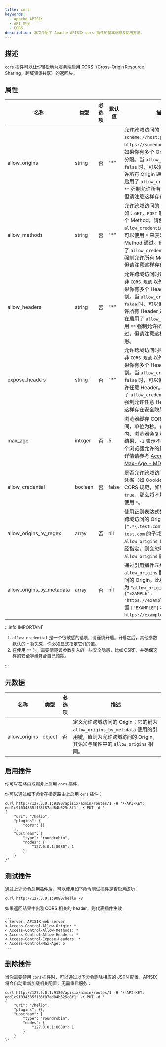 ```yaml
---
title: cors
keywords:
  - Apache APISIX
  - API 网关
  - CORS
description: 本文介绍了 Apache APISIX cors 插件的基本信息及使用方法。
---
```


<!--
#
# Licensed to the Apache Software Foundation (ASF) under one or more
# contributor license agreements.  See the NOTICE file distributed with
# this work for additional information regarding copyright ownership.
# The ASF licenses this file to You under the Apache License, Version 2.0
# (the "License"); you may not use this file except in compliance with
# the License.  You may obtain a copy of the License at
#
#     http://www.apache.org/licenses/LICENSE-2.0
#
# Unless required by applicable law or agreed to in writing, software
# distributed under the License is distributed on an "AS IS" BASIS,
# WITHOUT WARRANTIES OR CONDITIONS OF ANY KIND, either express or implied.
# See the License for the specific language governing permissions and
# limitations under the License.
#
-->

## 描述

`cors` 插件可以让你轻松地为服务端启用 [CORS](https://developer.mozilla.org/en-US/docs/Web/HTTP/CORS)（Cross-Origin Resource Sharing，跨域资源共享）的返回头。

## 属性

| 名称             | 类型    | 必选项 | 默认值 | 描述                                                         |
| ---------------- | ------- | ------ | ------ | ------------------------------------------------------------ |
| allow_origins    | string  | 否   | "*"    | 允许跨域访问的 Origin，格式为 `scheme://host:port`，示例如 `https://somedomain.com:8081`。如果你有多个 Origin，请使用 `,` 分隔。当 `allow_credential` 为 `false` 时，可以使用 `*` 来表示允许所有 Origin 通过。你也可以在启用了 `allow_credential` 后使用 `**` 强制允许所有 Origin 均通过，但请注意这样存在安全隐患。 |
| allow_methods    | string  | 否   | "*"    | 允许跨域访问的 Method，比如：`GET`，`POST` 等。如果你有多个 Method，请使用 `,` 分割。当 `allow_credential` 为 `false` 时，可以使用 `*` 来表示允许所有 Method 通过。你也可以在启用了 `allow_credential` 后使用 `**` 强制允许所有 Method 都通过，但请注意这样存在安全隐患。 |
| allow_headers    | string  | 否   | "*"    | 允许跨域访问时请求方携带哪些非 `CORS 规范` 以外的 Header。如果你有多个 Header，请使用 `,` 分割。当 `allow_credential` 为 `false` 时，可以使用 `*` 来表示允许所有 Header 通过。你也可以在启用了 `allow_credential` 后使用 `**` 强制允许所有 Header 都通过，但请注意这样存在安全隐患。 |
| expose_headers   | string  | 否   | "*"    | 允许跨域访问时响应方携带哪些非 `CORS 规范` 以外的 Header。如果你有多个 Header，请使用 `,` 分割。当 `allow_credential` 为 `false` 时，可以使用 `*` 来表示允许任意 Header。你也可以在启用了 `allow_credential` 后使用 `**` 强制允许任意 Header，但请注意这样存在安全隐患。 |
| max_age          | integer | 否   | 5      | 浏览器缓存 CORS 结果的最大时间，单位为秒。在这个时间范围内，浏览器会复用上一次的检查结果，`-1` 表示不缓存。请注意各个浏览器允许的最大时间不同，详情请参考 [Access-Control-Max-Age - MDN](https://developer.mozilla.org/en-US/docs/Web/HTTP/Headers/Access-Control-Max-Age#directives)。 |
| allow_credential | boolean | 否   | false  | 是否允许跨域访问的请求方携带凭据（如 Cookie 等）。根据 CORS 规范，如果设置该选项为 `true`，那么将不能在其他属性中使用 `*`。 |
| allow_origins_by_regex | array | 否   | nil  | 使用正则表达式数组来匹配允许跨域访问的 Origin，如 `[".*\.test.com"]` 可以匹配任何 `test.com` 的子域名 `*`。如果 `allow_origins_by_regex` 属性已经指定，则会忽略 `allow_origins` 属性。 |
| allow_origins_by_metadata | array | 否    | nil   | 通过引用插件元数据的 `allow_origins` 配置允许跨域访问的 Origin。比如当插件元数据为 `"allow_origins": {"EXAMPLE": "https://example.com"}` 时，配置 `["EXAMPLE"]` 将允许 Origin `https://example.com` 的访问。  |

:::info IMPORTANT

1. `allow_credential` 是一个很敏感的选项，请谨慎开启。开启之后，其他参数默认的 `*` 将失效，你必须显式指定它们的值。
2. 在使用 `**` 时，需要清楚该参数引入的一些安全隐患，比如 CSRF，并确保这样的安全等级符合自己预期。

:::

## 元数据

| 名称           | 类型    | 必选项  | 描述                       |
| -----------   | ------  | ------ | ------------------ |
| allow_origins | object  | 否    | 定义允许跨域访问的 Origin；它的键为 `allow_origins_by_metadata` 使用的引用键，值则为允许跨域访问的 Origin，其语义与属性中的 `allow_origins` 相同。 |

## 启用插件

你可以在路由或服务上启用 `cors` 插件。

你可以通过如下命令在指定路由上启用 `cors` 插件：

```shell
curl http://127.0.0.1:9180/apisix/admin/routes/1 -H 'X-API-KEY: edd1c9f034335f136f87ad84b625c8f1' -X PUT -d '
{
    "uri": "/hello",
    "plugins": {
        "cors": {}
    },
    "upstream": {
        "type": "roundrobin",
        "nodes": {
            "127.0.0.1:8080": 1
        }
    }
}'
```

## 测试插件

通过上述命令启用插件后，可以使用如下命令测试插件是否启用成功：

```shell
curl http://127.0.0.1:9080/hello -v
```

如果返回结果中出现 CORS 相关的 header，则代表插件生效：

```shell
...
< Server: APISIX web server
< Access-Control-Allow-Origin: *
< Access-Control-Allow-Methods: *
< Access-Control-Allow-Headers: *
< Access-Control-Expose-Headers: *
< Access-Control-Max-Age: 5
...
```

## 删除插件

当你需要禁用 `cors` 插件时，可以通过以下命令删除相应的 JSON 配置，APISIX 将会自动重新加载相关配置，无需重启服务：

```shell
curl http://127.0.0.1:9180/apisix/admin/routes/1 -H 'X-API-KEY: edd1c9f034335f136f87ad84b625c8f1' -X PUT -d '
{
    "uri": "/hello",
    "plugins": {},
    "upstream": {
        "type": "roundrobin",
        "nodes": {
            "127.0.0.1:8080": 1
        }
    }
}'
```
